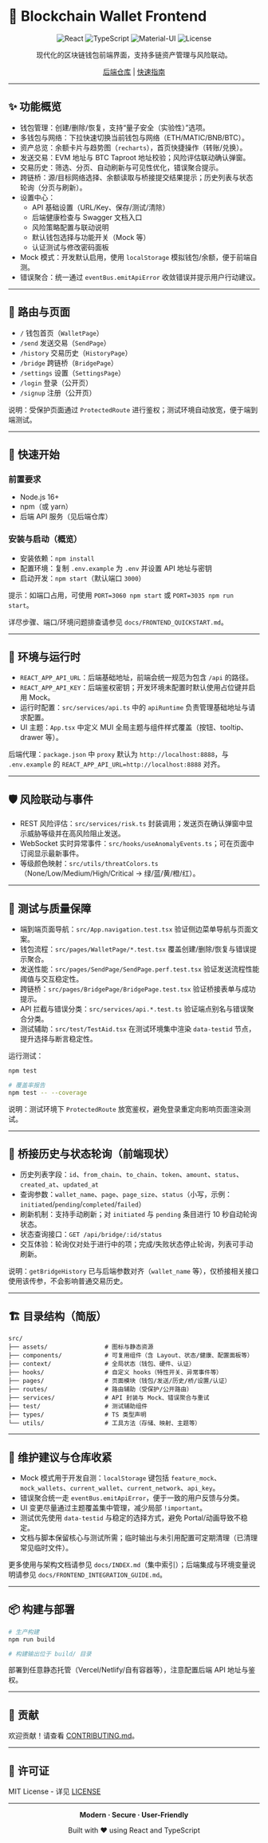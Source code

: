 # 🎨 Blockchain Wallet Frontend

<div align="center">

![React](https://img.shields.io/badge/React-18.2.0-blue)
![TypeScript](https://img.shields.io/badge/TypeScript-4.9.5-blue)
![Material-UI](https://img.shields.io/badge/MUI-7.3.4-blue)
![License](https://img.shields.io/badge/License-MIT-green)

现代化的区块链钱包前端界面，支持多链资产管理与风险联动。

[后端仓库](https://github.com/DarkCrab-Rust/Rust-Secure-Wallet-AI) | [快速指南](docs/FRONTEND_QUICKSTART.md)

</div>

---

## ✨ 功能概览

- 钱包管理：创建/删除/恢复，支持“量子安全（实验性）”选项。
- 多钱包与网络：下拉快速切换当前钱包与网络（ETH/MATIC/BNB/BTC）。
- 资产总览：余额卡片与趋势图（`recharts`），首页快捷操作（转账/兑换）。
- 发送交易：EVM 地址与 BTC Taproot 地址校验；风险评估联动确认弹窗。
- 交易历史：筛选、分页、自动刷新与可见性优化，错误聚合提示。
- 跨链桥：源/目标网络选择、余额读取与桥接提交结果提示；历史列表与状态轮询（分页与刷新）。
- 设置中心：
  - API 基础设置（URL/Key、保存/测试/清除）
  - 后端健康检查与 Swagger 文档入口
  - 风险策略配置与联动说明
  - 默认钱包选择与功能开关（Mock 等）
  - 认证测试与修改密码面板
- Mock 模式：开发默认启用，使用 `localStorage` 模拟钱包/余额，便于前端自测。
- 错误聚合：统一通过 `eventBus.emitApiError` 收敛错误并提示用户行动建议。

---

## 🧭 路由与页面

- `/` 钱包首页（`WalletPage`）
- `/send` 发送交易（`SendPage`）
- `/history` 交易历史（`HistoryPage`）
- `/bridge` 跨链桥（`BridgePage`）
- `/settings` 设置（`SettingsPage`）
- `/login` 登录（公开页）
- `/signup` 注册（公开页）

说明：受保护页面通过 `ProtectedRoute` 进行鉴权；测试环境自动放宽，便于端到端测试。

---

## 🚀 快速开始

### 前置要求
- Node.js 16+
- npm（或 yarn）
- 后端 API 服务（见后端仓库）

### 安装与启动（概览）

- 安装依赖：`npm install`
- 配置环境：复制 `.env.example` 为 `.env` 并设置 API 地址与密钥
- 启动开发：`npm start`（默认端口 `3000`）

提示：如端口占用，可使用 `PORT=3060 npm start` 或 `PORT=3035 npm run start`。

详尽步骤、端口/环境问题排查请参见 `docs/FRONTEND_QUICKSTART.md`。

---

## 🔧 环境与运行时

- `REACT_APP_API_URL`：后端基础地址，前端会统一规范为包含 `/api` 的路径。
- `REACT_APP_API_KEY`：后端鉴权密钥；开发环境未配置时默认使用占位键并启用 Mock。
- 运行时配置：`src/services/api.ts` 中的 `apiRuntime` 负责管理基础地址与请求配置。
- UI 主题：`App.tsx` 中定义 MUI 全局主题与组件样式覆盖（按钮、tooltip、drawer 等）。

后端代理：`package.json` 中 `proxy` 默认为 `http://localhost:8888`，与 `.env.example` 的 `REACT_APP_API_URL=http://localhost:8888` 对齐。

---

## 🛡️ 风险联动与事件

- REST 风险评估：`src/services/risk.ts` 封装调用；发送页在确认弹窗中显示威胁等级并在高风险阻止发送。
- WebSocket 实时异常事件：`src/hooks/useAnomalyEvents.ts`；可在页面中订阅显示最新事件。
- 等级颜色映射：`src/utils/threatColors.ts`（None/Low/Medium/High/Critical → 绿/蓝/黄/橙/红）。

---

## 🧪 测试与质量保障

- 端到端页面导航：`src/App.navigation.test.tsx` 验证侧边菜单导航与页面文案。
- 钱包流程：`src/pages/WalletPage/*.test.tsx` 覆盖创建/删除/恢复与错误提示聚合。
- 发送性能：`src/pages/SendPage/SendPage.perf.test.tsx` 验证发送流程性能阈值与交互稳定性。
- 跨链桥：`src/pages/BridgePage/BridgePage.test.tsx` 验证桥接表单与成功提示。
- API 拦截与错误分类：`src/services/api.*.test.ts` 验证端点别名与错误聚合分类。
- 测试辅助：`src/test/TestAid.tsx` 在测试环境集中渲染 `data-testid` 节点，提升选择与断言稳定性。

运行测试：

```bash
npm test

# 覆盖率报告
npm test -- --coverage
```

说明：测试环境下 `ProtectedRoute` 放宽鉴权，避免登录重定向影响页面渲染测试。

---

## 🔗 桥接历史与状态轮询（前端现状）

- 历史列表字段：`id`、`from_chain`、`to_chain`、`token`、`amount`、`status`、`created_at`、`updated_at`
- 查询参数：`wallet_name`、`page`、`page_size`、`status`（小写，示例：`initiated`/`pending`/`completed`/`failed`）
- 刷新机制：支持手动刷新；对 `initiated` 与 `pending` 条目进行 10 秒自动轮询状态。
- 状态查询接口：`GET /api/bridge/:id/status`
- 交互体验：轮询仅对处于进行中的项；完成/失败状态停止轮询，列表可手动刷新。

说明：`getBridgeHistory` 已与后端参数对齐（`wallet_name` 等），仅桥接相关接口使用该传参，不会影响普通交易历史。

---

## 🏗️ 目录结构（简版）

```
src/
├── assets/                # 图标与静态资源
├── components/            # 可复用组件（含 Layout、状态/健康、配置面板等）
├── context/               # 全局状态（钱包、硬件、认证）
├── hooks/                 # 自定义 hooks（特性开关、异常事件等）
├── pages/                 # 页面模块（钱包/发送/历史/桥/设置/认证）
├── routes/                # 路由辅助（受保护/公开路由）
├── services/              # API 封装与 Mock、错误聚合与重试
├── test/                  # 测试辅助组件
├── types/                 # TS 类型声明
└── utils/                 # 工具方法（存储、映射、主题等）
```

---

## 🔧 维护建议与仓库收紧

- Mock 模式用于开发自测：`localStorage` 键包括 `feature_mock`、`mock_wallets`、`current_wallet`、`current_network`、`api_key`。
- 错误聚合统一走 `eventBus.emitApiError`，便于一致的用户反馈与分类。
- UI 变更尽量通过主题覆盖集中管理，减少局部 `!important`。
- 测试优先使用 `data-testid` 与稳定的选择方式，避免 Portal/动画导致不稳定。
- 文档与脚本保留核心与测试所需；临时输出与未引用配置可定期清理（已清理常见临时文件）。

更多使用与架构文档请参见 `docs/INDEX.md`（集中索引）；后端集成与环境变量说明请参见 `docs/FRONTEND_INTEGRATION_GUIDE.md`。

---

## 📦 构建与部署

```bash
# 生产构建
npm run build

# 构建输出位于 build/ 目录
```

部署到任意静态托管（Vercel/Netlify/自有容器等），注意配置后端 API 地址与鉴权。

---

## 🤝 贡献

欢迎贡献！请查看 [CONTRIBUTING.md](CONTRIBUTING.md)。

---

## 📄 许可证

MIT License - 详见 [LICENSE](LICENSE)

---

<div align="center">

**Modern · Secure · User-Friendly**

Built with ❤️ using React and TypeScript

</div>
